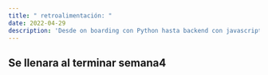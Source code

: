 ```yaml
---
title: " retroalimentación: "
date: 2022-04-29
description: 'Desde on boarding con Python hasta backend con javascript (NodeJS)'
---
```



## Se llenara al terminar semana4

